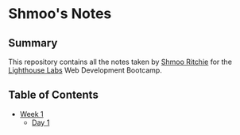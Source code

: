 # Shmoo's Notes

## Summary
This repository contains all the notes taken by [Shmoo Ritchie](https://github.com/shmootidy) for the [Lighthouse Labs](https://www.lighthouselabs.ca/) Web Development Bootcamp.

## Table of Contents
* [Week 1](/Week_1)
  * [Day 1](/Day_1)